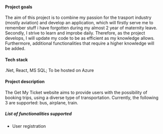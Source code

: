 #### Project goals 
The aim of this project is to combine my passion for the trasport industry (mostly aviation) and develop an application, which will firstly serve me to remember stuff i have forgotten during my almost 2 year of maternity leave. Secondly, I strive to learn and improbe daily. Therefore, as the project develops, I will update my code to be as efficient as my knowledge allows. Furthermore, additional functionalities that require a higher knowledge will be added.
#### Tech stack
.Net, React, MS SQL; To be hosted on Azure 
#### Project description
The Get My Ticket website aims to provide users with the possibility of booking trips, using a diverse type of transportation. Currently, the following 3 are supported: bus, airplane, train. 

##### List of functionalities supported 
- User registration 
 
